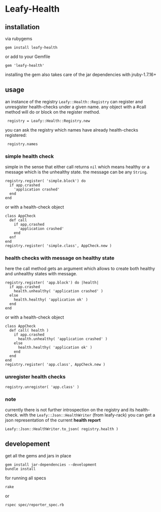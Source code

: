# Leafy-Health

## installation

via rubygems
```
gem install leafy-health
```
or add to your Gemfile
```
gem 'leafy-health'
```

installing the gem also takes care of the jar dependencies with jruby-1.7.16+

## usage

an instance of the registry ```Leafy::Health::Registry``` can register and unresgister health-checks under a given name. any object with a #call method will do or block on the register method.

     registry = Leafy::Health::Registry.new

you can ask the registry which names have already health-checks registered:

     registry.names

### simple health check

simple in the sense that either call returns ```nil``` which means healthy or a message which is the unhealthy state. the message can be any ```String```.
     
    registry.register( 'simple.block') do
      if app.crashed
        'application crashed'
      end
    end

or with a health-check object

    class AppCheck
      def call
        if app.crashed
          'application crashed'
        end
      enf
    end
    registry.register( 'simple.class', AppCheck.new )

### health checks with message on healthy state

here the call method gets an argument which allows to create both
healthy and unhealthy states with message.
         
    registry.register( 'app.block') do |health|
      if app.crashed
        health.unhealthy( 'application crashed' )
      else
        health.healthy( 'application ok' )
      end
    end

or with a health-check object

    class AppCheck
      def call( health )
        if app.crashed
          health.unhealthy( 'application crashed' )
        else
          health.healthy( 'application ok' )
        end
      end
    end
    registry.register( 'app.class', AppCheck.new )

### unregister health checks

    registry.unregister( 'app.class' )

### note

currently there is not further introspection on the registry and its health-check. with the ```Leafy::Json::HealthWriter``` (from leafy-rack) you can get a json representation of the current **health report**

    Leafy::Json::HealthWriter.to_json( registry.health )

## developement

get all the gems and jars in place

    gem install jar-dependencies --development
	bundle install

for running all specs

	rake

or

    rspec spec/reporter_spec.rb
